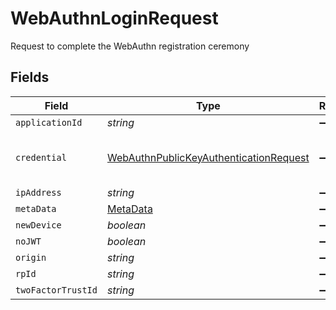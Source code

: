 # WebAuthnLoginRequest

Request to complete the WebAuthn registration ceremony


## Fields

| Field                                                                                                   | Type                                                                                                    | Required                                                                                                | Description                                                                                             |
| ------------------------------------------------------------------------------------------------------- | ------------------------------------------------------------------------------------------------------- | ------------------------------------------------------------------------------------------------------- | ------------------------------------------------------------------------------------------------------- |
| `applicationId`                                                                                         | *string*                                                                                                | :heavy_minus_sign:                                                                                      | N/A                                                                                                     |
| `credential`                                                                                            | [WebAuthnPublicKeyAuthenticationRequest](../../models/shared/webauthnpublickeyauthenticationrequest.md) | :heavy_minus_sign:                                                                                      | Request to authenticate with WebAuthn                                                                   |
| `ipAddress`                                                                                             | *string*                                                                                                | :heavy_minus_sign:                                                                                      | N/A                                                                                                     |
| `metaData`                                                                                              | [MetaData](../../models/shared/metadata.md)                                                             | :heavy_minus_sign:                                                                                      | N/A                                                                                                     |
| `newDevice`                                                                                             | *boolean*                                                                                               | :heavy_minus_sign:                                                                                      | N/A                                                                                                     |
| `noJWT`                                                                                                 | *boolean*                                                                                               | :heavy_minus_sign:                                                                                      | N/A                                                                                                     |
| `origin`                                                                                                | *string*                                                                                                | :heavy_minus_sign:                                                                                      | N/A                                                                                                     |
| `rpId`                                                                                                  | *string*                                                                                                | :heavy_minus_sign:                                                                                      | N/A                                                                                                     |
| `twoFactorTrustId`                                                                                      | *string*                                                                                                | :heavy_minus_sign:                                                                                      | N/A                                                                                                     |